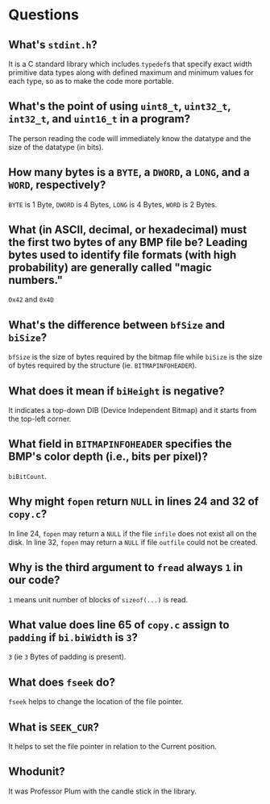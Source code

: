 # Questions

## What's `stdint.h`?

It is a C standard library which includes `typedef`s that specify exact width primitive data types along with defined maximum and minimum values for each type, so as to make the code more portable.

## What's the point of using `uint8_t`, `uint32_t`, `int32_t`, and `uint16_t` in a program?

The person reading the code will immediately know the datatype and the size of the datatype (in bits).

## How many bytes is a `BYTE`, a `DWORD`, a `LONG`, and a `WORD`, respectively?

`BYTE` is 1 Byte, `DWORD` is 4 Bytes, `LONG` is 4 Bytes, `WORD` is 2 Bytes.

## What (in ASCII, decimal, or hexadecimal) must the first two bytes of any BMP file be? Leading bytes used to identify file formats (with high probability) are generally called "magic numbers."

`Ox42` and `0x4D`

## What's the difference between `bfSize` and `biSize`?

`bfSize` is the size of bytes required by the bitmap file while `biSize` is the size of bytes required by the structure (ie. `BITMAPINFOHEADER`).

## What does it mean if `biHeight` is negative?

It indicates a top-down DIB (Device Independent Bitmap) and it starts from the top-left corner.

## What field in `BITMAPINFOHEADER` specifies the BMP's color depth (i.e., bits per pixel)?

`biBitCount`.

## Why might `fopen` return `NULL` in lines 24 and 32 of `copy.c`?

In line 24, `fopen` may return a `NULL` if the file `infile` does not exist all on the disk.
In line 32, `fopen` may return a `NULL` if file `outfile` could not be created.

## Why is the third argument to `fread` always `1` in our code?

`1` means unit number of blocks of `sizeof(...)` is read.

## What value does line 65 of `copy.c` assign to `padding` if `bi.biWidth` is `3`?

`3` (ie `3` Bytes of padding is present).

## What does `fseek` do?

`fseek` helps to change the location  of the file pointer.

## What is `SEEK_CUR`?

It helps to set the file pointer in relation to the Current position.

## Whodunit?

It was Professor Plum with the candle stick in the library.
